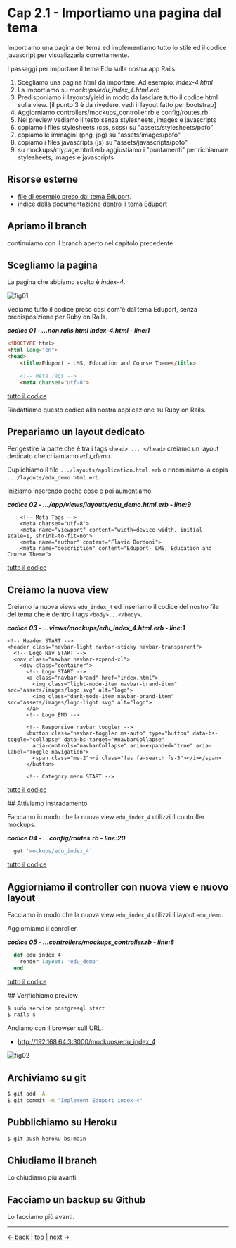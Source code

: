 # <a name="top"></a> Cap 2.1 - Importiamo una pagina dal tema

Importiamo una pagina del tema ed implementiamo tutto lo stile ed il codice javascript per visualizzarla correttamente.

I passaggi per importare il tema Edu sulla nostra app Rails:

1. Scegliamo una pagina html da importare. Ad esempio: *index-4.html*
2. La importiamo su *mockups/edu_index_4.html.erb*
3. Predisponiamo il layouts/yield in modo da lasciare tutto il codice html sulla view.
    [il punto 3 è da rivedere. vedi il layout fatto per bootstrap]
4. Aggiorniamo controllers/mockups_controller.rb e config/routes.rb
5. Nel preview vediamo il testo senza stylesheets, images e javascripts
6. copiamo i files stylesheets (css, scss) su "assets/stylesheets/pofo"
7. copiamo le immagini (png, jpg) su "assets/images/pofo"
8. copiamo i files javascripts (js) su "assets/javascripts/pofo"
9. su mockups/mypage.html.erb aggiustiamo i "puntamenti" per richiamare stylesheets, images e javascripts



## Risorse esterne

- [file di esempio preso dal tema Eduport](file:///Users/FB/eduport_v1.2.0/template/index-4.html).
- [indice della documentazione dentro il tema Eduport](file:///Users/FB/eduport_v1.2.0/template/docs/index.html)



## Apriamo il branch

continuiamo con il branch aperto nel capitolo precedente


## Scegliamo la pagina

La pagina che abbiamo scelto è *index-4*.

![fig01](https://github.com/flaviobordonidev/leanpubabrandnewcms/blob/master/15-theme-edu/02-mockups-first-page/01_fig01-index-4.png)

Vediamo tutto il codice <html> preso così com'è dal tema Eduport, senza predisposizione per Ruby on Rails.

***codice 01 - ...non rails html index-4.html - line:1***

```html
<!DOCTYPE html>
<html lang="en">
<head>
	<title>Eduport - LMS, Education and Course Theme</title>

	<!-- Meta Tags -->
	<meta charset="utf-8">
```

[tutto il codice](https://github.com/flaviobordonidev/leanpubabrandnewcms/blob/master/15-theme-edu/02-mockups-first-page/01_01-index-4.html)

Riadattiamo questo codice alla nostra applicazione su Ruby on Rails.



## Prepariamo un layout dedicato

Per gestire la parte che è tra i tags `<head> ... </head>` creiamo un layout dedicato che chiamiamo *edu_demo*.

Duplichiamo il file `.../layouts/application.html.erb` e rinominiamo la copia `.../layouts/edu_demo.html.erb`. 

Iniziamo inserendo poche cose e poi aumentiamo.

***codice 02 - .../app/views/layouts/edu_demo.html.erb - line:9***

```html+erb
  	<!-- Meta Tags -->
  	<meta charset="utf-8">
    <meta name="viewport" content="width=device-width, initial-scale=1, shrink-to-fit=no">
  	<meta name="author" content="Flavio Bordoni">
  	<meta name="description" content="Eduport- LMS, Education and Course Theme">
```

[tutto il codice](https://github.com/flaviobordonidev/leanpubabrandnewcms/blob/master/15-theme-edu/02-mockups-first-page/01_02-views-layouts-edu_demo.html.erb)



## Creiamo la nuova view

Creiamo la nuova views `edu_index_4` ed inseriamo il codice del nostro file del tema che è dentro i tags `<body>...</body>`.

***codice 03 - ...views/mockups/edu_index_4.html.erb - line:1***

```html+erb
<!-- Header START -->
<header class="navbar-light navbar-sticky navbar-transparent">
  <!-- Logo Nav START -->
  <nav class="navbar navbar-expand-xl">
    <div class="container">
      <!-- Logo START -->
      <a class="navbar-brand" href="index.html">
        <img class="light-mode-item navbar-brand-item" src="assets/images/logo.svg" alt="logo">
        <img class="dark-mode-item navbar-brand-item" src="assets/images/logo-light.svg" alt="logo">
      </a>
      <!-- Logo END -->
  
      <!-- Responsive navbar toggler -->
      <button class="navbar-toggler ms-auto" type="button" data-bs-toggle="collapse" data-bs-target="#navbarCollapse"
        aria-controls="navbarCollapse" aria-expanded="true" aria-label="Toggle navigation">
        <span class="me-2"><i class="fas fa-search fs-5"></i></span>
      </button>
  
      <!-- Category menu START -->
```

[tutto il codice](https://github.com/flaviobordonidev/leanpubabrandnewcms/blob/master/15-theme-edu/02-mockups-first-page/01_03-views-mockups-edu_index_4.html.erb)



## Attiviamo instradamento

Facciamo in modo che la nuova view `edu_index_4` utilizzi il controller mockups. 

***codice 04 - ...config/routes.rb - line:20***

```ruby
  get 'mockups/edu_index_4'
```

[tutto il codice](https://github.com/flaviobordonidev/leanpubabrandnewcms/blob/master/15-theme-edu/02-mockups-first-page/01_04-config-routes.rb)



## Aggiorniamo il controller con nuova view e nuovo layout

Facciamo in modo che la nuova view `edu_index_4` utilizzi il layout `edu_demo`.

Aggiorniamo il conroller.

***codice 05 - ...controllers/mockups_controller.rb - line:8***

```ruby
  def edu_index_4
    render layout: 'edu_demo'
  end
```

[tutto il codice](https://github.com/flaviobordonidev/leanpubabrandnewcms/blob/master/15-theme-edu/02-mockups-first-page/01_05-controllers-mockups_controller.rb)



## Verifichiamo preview

```bash
$ sudo service postgresql start
$ rails s
```

Andiamo con il browser sull'URL:

- http://192.168.64.3:3000/mockups/edu_index_4

![fig02](https://github.com/flaviobordonidev/leanpubabrandnewcms/blob/master/15-theme-edu/02-mockups-first-page/01_fig02-edu_index_4.png)



## Archiviamo su git

```bash
$ git add -A
$ git commit -m "Implement Eduport index-4"
```



## Pubblichiamo su Heroku

```bash
$ git push heroku bs:main
```



## Chiudiamo il branch

Lo chiudiamo più avanti.



## Facciamo un backup su Github

Lo facciamo più avanti.



---

[<- back](https://github.com/flaviobordonidev/leanpubabrandnewcms/blob/master/15-theme-edu/02-mockups-first-page/01_00-import_page.md)
 | [top](#top) |
[next ->](https://github.com/flaviobordonidev/leanpubabrandnewcms/blob/master/15-theme-edu/02-mockups-first-page/02_00-theme_stylesheet.md)
